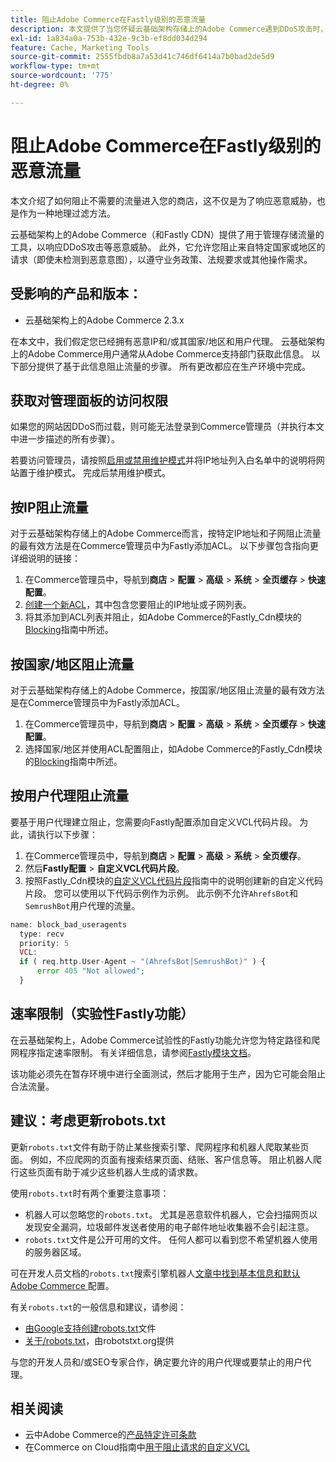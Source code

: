 ```yaml
---
title: 阻止Adobe Commerce在Fastly级别的恶意流量
description: 本文提供了当您怀疑云基础架构存储上的Adobe Commerce遇到DDoS攻击时，阻止恶意流量可以采取的步骤。
exl-id: 1a834a0a-753b-432e-9c3b-ef8dd034d294
feature: Cache, Marketing Tools
source-git-commit: 2555fbdb8a7a53d41c746df6414a7b0bad2de5d9
workflow-type: tm+mt
source-wordcount: '775'
ht-degree: 0%

---
```


# 阻止Adobe Commerce在Fastly级别的恶意流量

本文介绍了如何阻止不需要的流量进入您的商店，这不仅是为了响应恶意威胁，也是作为一种地理过滤方法。

云基础架构上的Adobe Commerce（和Fastly CDN）提供了用于管理存储流量的工具，以响应DDoS攻击等恶意威胁。 此外，它允许您阻止来自特定国家或地区的请求（即使未检测到恶意意图），以遵守业务政策、法规要求或其他操作需求。

## 受影响的产品和版本：

* 云基础架构上的Adobe Commerce 2.3.x

在本文中，我们假定您已经拥有恶意IP和/或其国家/地区和用户代理。 云基础架构上的Adobe Commerce用户通常从Adobe Commerce支持部门获取此信息。 以下部分提供了基于此信息阻止流量的步骤。 所有更改都应在生产环境中完成。

## 获取对管理面板的访问权限

如果您的网站因DDoS而过载，则可能无法登录到Commerce管理员（并执行本文中进一步描述的所有步骤）。

若要访问管理员，请按照[启用或禁用维护模式](https://experienceleague.adobe.com/zh-hans/docs/commerce-operations/installation-guide/tutorials/maintenance-mode)并将IP地址列入白名单中的说明将网站置于维护模式。 完成后禁用维护模式。

## 按IP阻止流量

对于云基础架构存储上的Adobe Commerce而言，按特定IP地址和子网阻止流量的最有效方法是在Commerce管理员中为Fastly添加ACL。 以下步骤包含指向更详细说明的链接：

1. 在Commerce管理员中，导航到&#x200B;**商店** > **配置** > **高级** > **系统** > **全页缓存** > **快速配置**。
1. [创建一个新ACL](https://github.com/fastly/fastly-magento2/blob/master/Documentation/Guides/ACL.md)，其中包含您要阻止的IP地址或子网列表。
1. 将其添加到ACL列表并阻止，如Adobe Commerce的Fastly\_Cdn模块的[Blocking](https://github.com/fastly/fastly-magento2/blob/master/Documentation/Guides/BLOCKING.md)指南中所述。

## 按国家/地区阻止流量

对于云基础架构存储上的Adobe Commerce，按国家/地区阻止流量的最有效方法是在Commerce管理员中为Fastly添加ACL。

1. 在Commerce管理员中，导航到&#x200B;**商店** > **配置** > **高级** > **系统** > **全页缓存** > **快速配置**。
1. 选择国家/地区并使用ACL配置阻止，如Adobe Commerce的Fastly\_Cdn模块的[Blocking](https://github.com/fastly/fastly-magento2/blob/master/Documentation/Guides/BLOCKING.md)指南中所述。

## 按用户代理阻止流量

要基于用户代理建立阻止，您需要向Fastly配置添加自定义VCL代码片段。 为此，请执行以下步骤：

1. 在Commerce管理员中，导航到&#x200B;**商店** > **配置** > **高级** > **系统** > **全页缓存**。
1. 然后&#x200B;**Fastly配置** > **自定义VCL代码片段**。
1. 按照Fastly\_Cdn模块的[自定义VCL代码片段](https://github.com/fastly/fastly-magento2/blob/master/Documentation/Guides/CUSTOM-VCL-SNIPPETS.md)指南中的说明创建新的自定义代码片段。 您可以使用以下代码示例作为示例。 此示例不允许`AhrefsBot`和`SemrushBot`用户代理的流量。

```php
name: block_bad_useragents
  type: recv
  priority: 5
  VCL:
  if ( req.http.User-Agent ~ "(AhrefsBot|SemrushBot)" ) {
      error 405 "Not allowed";
  }
```

## 速率限制（实验性Fastly功能）

在云基础架构上，Adobe Commerce试验性的Fastly功能允许您为特定路径和爬网程序指定速率限制。 有关详细信息，请参阅[Fastly模块文档](https://github.com/fastly/fastly-magento2/blob/master/Documentation/Guides/RATE-LIMITING.md)。

该功能必须先在暂存环境中进行全面测试，然后才能用于生产，因为它可能会阻止合法流量。

## 建议：考虑更新robots.txt

更新`robots.txt`文件有助于防止某些搜索引擎、爬网程序和机器人爬取某些页面。 例如，不应爬网的页面有搜索结果页面、结账、客户信息等。 阻止机器人爬行这些页面有助于减少这些机器人生成的请求数。

使用`robots.txt`时有两个重要注意事项：

* 机器人可以忽略您的`robots.txt`。 尤其是恶意软件机器人，它会扫描网页以发现安全漏洞，垃圾邮件发送者使用的电子邮件地址收集器不会引起注意。
* `robots.txt`文件是公开可用的文件。 任何人都可以看到您不希望机器人使用的服务器区域。

可在开发人员文档的`robots.txt`搜索引擎机器人[文章中找到基本信息和默认Adobe Commerce &#x200B;](https://experienceleague.adobe.com/zh-hans/docs/commerce-admin/marketing/seo/seo-overview#search-engine-robots)配置。

有关`robots.txt`的一般信息和建议，请参阅：

* [由Google支持创建robots.txt](https://developers.google.com/search/docs/advanced/robots/create-robots-txt)文件
* [关于/robots.txt](https://www.robotstxt.org/robotstxt.html)，由robotstxt.org提供

与您的开发人员和/或SEO专家合作，确定要允许的用户代理或要禁止的用户代理。

## 相关阅读

* 云中Adobe Commerce的[产品特定许可条款](https://www.adobe.com/content/dam/cc/en/legal/terms/enterprise/pdfs/PSLT-AdobeCommerceCloud-WW-2023v1.pdf)
* 在Commerce on Cloud指南中[用于阻止请求的自定义VCL](https://experienceleague.adobe.com/zh-hans/docs/commerce-on-cloud/user-guide/cdn/custom-vcl-snippets/fastly-vcl-blocking)

